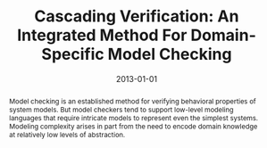 ---
title: "Cascading Verification: An Integrated Method For Domain-Specific Model Checking"
abstract: "Model checking is an established method for verifying behavioral properties of system models. But model checkers tend to support low-level modeling languages that require intricate models to represent even the simplest systems. Modeling complexity arises in part from the need to encode domain knowledge at relatively low levels of abstraction."
date: 2013-01-01
venue: "Joint Meeting of the European Software Engineering Conference and the ACM SIGSOFT Symposium on the Foundations of Software Engineering, ESEC/FSE'13, Saint Petersburg, Russian Federation, August 18-26, 2013"
paperurl: https://dl.acm.org/doi/abs/10.1145/2491411.2491454
authors: "Fokion Zervoudakis, David S. Rosenblum, Sebastian G. Elbaum and Anthony Finkelstein"
awards: ""
---